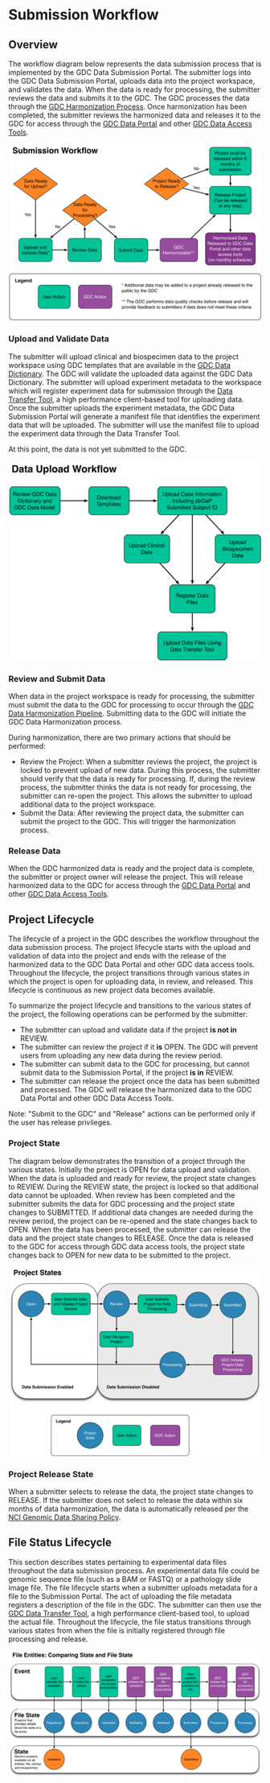 # Submission Workflow

## Overview

The workflow diagram below represents the data submission process that is implemented by the GDC Data Submission Portal. The submitter logs into the GDC Data Submission Portal, uploads data into the project workspace, and validates the data. When the data is ready for processing, the submitter reviews the data and submits it to the GDC. The GDC processes the data through the [GDC Harmonization Process](https://gdc.nci.nih.gov/submit-data/gdc-data-harmonization). Once harmonization has been completed, the submitter reviews the harmonized data and releases it to the GDC for access through the [GDC Data Portal](https://gdc-portal.nci.nih.gov/) and other [GDC Data Access Tools](https://gdc.nci.nih.gov/access-data/data-access-processes-and-tools).

[![GDC Data Submission Portal Workflow](images/gdc-submission-portal-submission-workflow.png)](images/gdc-submission-portal-submission-workflow.png "Click to see the full image.")

### Upload and Validate Data
The submitter will upload clinical and biospecimen data to the project workspace using GDC templates that are available in the [GDC Data Dictionary](https://gdc-docs.nci.nih.gov/Data_Dictionary/). The GDC will validate the uploaded data against the GDC Data Dictionary. The submitter will upload experiment metadata to the workspace which will register experiment data for submission through the [Data Transfer Tool](https://gdc.nci.nih.gov/access-data/gdc-data-transfer-tool), a high performance client-based tool for uploading data. Once the submitter uploads the experiment metadata, the GDC Data Submission Portal will generate a manifest file that identifies the experiment data that will be uploaded. The submitter will use the manifest file to upload the experiment data through the Data Transfer Tool.

At this point, the data is not yet submitted to the GDC.

[![GDC Data Submission Portal Workflow Upload](images/gdc-submission-portal-data-upload-workflow.png)](images/gdc-submission-portal-data-upload-workflow.png "Click to see the full image.")

### Review and Submit Data
When data in the project workspace is ready for processing, the submitter must submit the data to the GDC for processing to occur through the [GDC Data Harmonization Pipeline](https://gdc.nci.nih.gov/submit-data/gdc-data-harmonization). Submitting data to the GDC will initiate the GDC Data Harmonization process.

During harmonization, there are two primary actions that should be performed:

* Review the Project: When a submitter reviews the project, the project is locked to prevent upload of new data. During this process, the submitter should verify that the data is ready for processing. If, during the review process, the submitter thinks the data is not ready for processing, the submitter can re-open the project. This allows the submitter to upload additional data to the project workspace.
* Submit the Data: After reviewing the project data, the submitter can submit the project to the GDC. This will trigger the harmonization process.


### Release Data
When the GDC harmonized data is ready and the project data is complete, the submitter or project owner will release the project. This will release harmonized data to the GDC for access through the [GDC Data Portal](https://gdc-portal.nci.nih.gov/) and other [GDC Data Access Tools](https://gdc.nci.nih.gov/access-data/data-access-processes-and-tools).

## Project Lifecycle

The lifecycle of a project in the GDC describes the workflow throughout the data submission process. The project lifecycle starts with the upload and validation of data into the project and ends with the release of the harmonized data to the GDC Data Portal and other GDC data access tools. Throughout the lifecycle, the project transitions through various states in which the project is open for uploading data, in review, and released. This lifecycle is continuous as new project data becomes available.

To summarize the project lifecycle and transitions to the various states of the project, the following operations can be performed by the submitter:

* The submitter can upload and validate data if the project __is not in__ REVIEW.
* The submitter can review the project if it __is__ OPEN. The GDC will prevent users from uploading any new data during the review period.
* The submitter can submit data to the GDC for processing, but cannot submit data to the Submission Portal, if the project __is in__ REVIEW.
* The submitter can release the project once the data has been submitted and processed. The GDC will release the harmonized data to the GDC Data Portal and other GDC Data Access Tools.

Note: "Submit to the GDC" and "Release" actions can be performed only if the user has release privileges.

### Project State
The diagram below demonstrates the transition of a project through the various states. Initially the project is OPEN for data upload and validation. When the data is uploaded and ready for review, the project state changes to REVIEW. During the REVIEW state, the project is locked so that additional data cannot be uploaded. When review has been completed and the submitter submits the data for GDC processing and the project state changes to SUBMITTED. If additional data changes are needed during the review period, the project can be re-opened and the state changes back to OPEN. When the data has been processed, the submitter can release the data and the project state changes to RELEASE. Once the data is released to the GDC for access through GDC data access tools, the project state changes back to OPEN for new data to be submitted to the project.

[![GDC Data Submission Portal Project State](images/gdc-submission-portal-project-states.png)](images/gdc-submission-portal-project-states.png "Click to see the full image.")

### Project Release State
When a submitter selects to release the data, the project state changes to RELEASE. If the submitter does not select to release the data within six months of data harmonization, the data is automatically released per the [NCI Genomic Data Sharing Policy](http://www.cancer.gov/grants-training/grants-management/nci-policies/genomic-data).

## File Status Lifecycle

This section describes states pertaining to experimental data files throughout the data submission process. An experimental data file could be genomic sequence file (such as a BAM or FASTQ) or a pathology slide image file. The file lifecycle starts when a submitter uploads metadata for a file to the Submission Portal. The act of uploading the file metadata registers a description of the file in the GDC. The submitter can then use the [GDC Data Transfer Tool](https://gdc.nci.nih.gov/access-data/gdc-data-transfer-tool), a high performance client-based tool, to upload the actual file. Throughout the lifecycle, the file status transitions through various states from when the file is initially registered through file processing and release.

[![GDC Data Submission Portal File Status](images/gdc-submission-portal-file-state-vs-state.png)](images/gdc-submission-portal-file-state-vs-state.png "Click to see the full image.")
